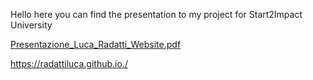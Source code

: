 Hello here you can find the presentation to my project for Start2Impact University

[Presentazione_Luca_Radatti_Website.pdf](https://github.com/radattiluca/radattiluca.github.io/files/14358383/Presentazione_Luca_Radatti_Website.pdf)

https://radattiluca.github.io./
